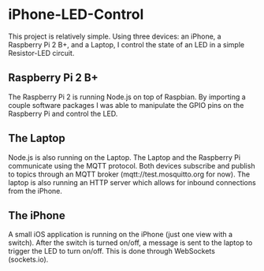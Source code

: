 # iPhone-LED-Control
This project is relatively simple. Using three devices: an iPhone, a Raspberry Pi 2 B+, and a Laptop, I control the state of an LED in a simple Resistor-LED circuit.

## Raspberry Pi 2 B+
The Raspberry Pi 2 is running Node.js on top of Raspbian. By importing a couple software packages I was able to manipulate the GPIO pins on the Raspberry Pi and control the LED.

## The Laptop
Node.js is also running on the Laptop. The Laptop and the Raspberry Pi communicate using the MQTT protocol. Both devices subscribe and publish to topics through an MQTT broker (mqtt://test.mosquitto.org for now). The laptop is also running an HTTP server which allows for inbound connections from the iPhone.

## The iPhone
A small iOS application is running on the iPhone (just one view with a switch). After the switch is turned on/off, a message is sent to the laptop to trigger the LED to turn on/off. This is done through WebSockets (sockets.io).

